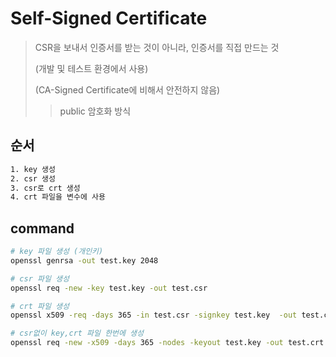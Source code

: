 # Self-Signed Certificate

> CSR을 보내서 인증서를 받는 것이 아니라, 인증서를 직접 만드는 것
>
> (개발 및 테스트 환경에서 사용)
>
> (CA-Signed Certificate에 비해서 안전하지 않음)
>
> > public 암호화 방식

## 순서

```sh
1. key 생성
2. csr 생성
3. csr로 crt 생성
4. crt 파일을 변수에 사용
```

## command

```sh
# key 파일 생성 (개인키)
openssl genrsa -out test.key 2048

# csr 파일 생성
openssl req -new -key test.key -out test.csr

# crt 파일 생성
openssl x509 -req -days 365 -in test.csr -signkey test.key  -out test.crt

# csr없이 key,crt 파일 한번에 생성
openssl req -new -x509 -days 365 -nodes -keyout test.key -out test.crt
```
